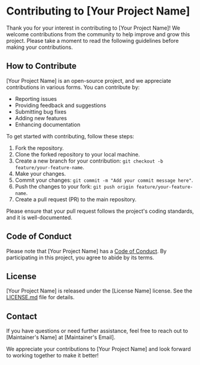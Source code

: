 # Contributing to [Your Project Name]

Thank you for your interest in contributing to [Your Project Name]! We welcome contributions from the community to help improve and grow this project. Please take a moment to read the following guidelines before making your contributions.

## How to Contribute

[Your Project Name] is an open-source project, and we appreciate contributions in various forms. You can contribute by:

- Reporting issues
- Providing feedback and suggestions
- Submitting bug fixes
- Adding new features
- Enhancing documentation

To get started with contributing, follow these steps:

1. Fork the repository.
2. Clone the forked repository to your local machine.
3. Create a new branch for your contribution: `git checkout -b feature/your-feature-name`.
4. Make your changes.
5. Commit your changes: `git commit -m "Add your commit message here"`.
6. Push the changes to your fork: `git push origin feature/your-feature-name`.
7. Create a pull request (PR) to the main repository.

Please ensure that your pull request follows the project's coding standards, and it is well-documented.

## Code of Conduct

Please note that [Your Project Name] has a [Code of Conduct](CODE_OF_CONDUCT.md). By participating in this project, you agree to abide by its terms.

## License

[Your Project Name] is released under the [License Name] license. See the [LICENSE.md](LICENSE.md) file for details.

## Contact

If you have questions or need further assistance, feel free to reach out to [Maintainer's Name] at [Maintainer's Email].

We appreciate your contributions to [Your Project Name] and look forward to working together to make it better!

